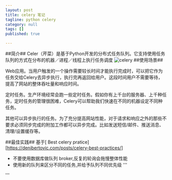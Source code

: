 ```yaml
---
layout: post
title: celery 笔记
tagline: python celery
category: null
tags: []
published: true

---
```

##简介## 
Celer（芹菜）是基于Python开发的分布式任务队列。它支持使用任务队列的方式在分布的机器／进程／线程上执行任务调度
![celery][1]
##使用场景##

Web应用。当用户触发的一个操作需要较长时间才能执行完成时，可以把它作为任务交给Celery去异步执行，执行完再返回给用户。这段时间用户不需要等待，提高了网站的整体吞吐量和响应时间。

定时任务。生产环境经常会跑一些定时任务。假如你有上千台的服务器、上千种任务，定时任务的管理很困难，Celery可以帮助我们快速在不同的机器设定不同种任务。

其他可以异步执行的任务。为了充分提高网站性能，对于请求和响应之外的那些不要求必须同步完成的附加工作都可以异步完成。比如发送短信/邮件、推送消息、清理/设置缓存等。

##最佳实践##
基于[ Best celery pratice][https://denibertovic.com/posts/celery-best-practices/]

* 不要使用数据库做队列 broker,反复的轮询会拖慢整体性能
* 使用新的队列来区分不同的任务,并给予队列不同优先级
'''

'''



[1]: http://static.open-open.com/lib/uploadImg/20150314/20150314100608_187.png "celery"
